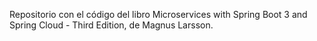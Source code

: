Repositorio con el código del libro Microservices with Spring Boot 3 and Spring Cloud - Third Edition, de Magnus Larsson.